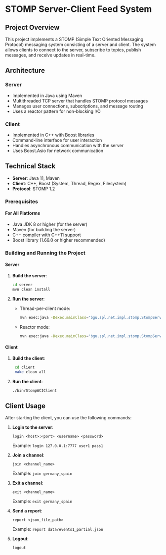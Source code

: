 # STOMP Server-Client Feed System

## Project Overview
This project implements a STOMP (Simple Text Oriented Messaging Protocol) messaging system consisting of a server and client. The system allows clients to connect to the server, subscribe to topics, publish messages, and receive updates in real-time.

## Architecture

### Server
- Implemented in Java using Maven
- Multithreaded TCP server that handles STOMP protocol messages
- Manages user connections, subscriptions, and message routing
- Uses a reactor pattern for non-blocking I/O

### Client
- Implemented in C++ with Boost libraries
- Command-line interface for user interaction
- Handles asynchronous communication with the server
- Uses Boost.Asio for network communication

## Technical Stack
- **Server**: Java 11, Maven
- **Client**: C++, Boost (System, Thread, Regex, Filesystem)
- **Protocol**: STOMP 1.2

### Prerequisites

#### For All Platforms

- Java JDK 8 or higher (for the server)
- Maven (for building the server)
- C++ compiler with C++11 support
- Boost library (1.66.0 or higher recommended)

### Building and Running the Project

#### Server

1. **Build the server**:

   ```bash
   cd server
   mvn clean install
   ```

2. **Run the server**:
   - Thread-per-client mode:
     ```bash
     mvn exec:java -Dexec.mainClass="bgu.spl.net.impl.stomp.StompServer" -Dexec.args="7777 tpc"
     ```
   - Reactor mode:
     ```bash
     mvn exec:java -Dexec.mainClass="bgu.spl.net.impl.stomp.StompServer" -Dexec.args="7777 reactor"
     ```

#### Client

1. **Build the client**:
   ```bash
    cd client
    make clean all
   ```

2. **Run the client**:
   ```bash
   ./bin/StompWCIClient
   ```

## Client Usage

After starting the client, you can use the following commands:

1. **Login to the server**:

   ```
   login <host>:<port> <username> <password>
   ```

   Example: `login 127.0.0.1:7777 user1 pass1`

2. **Join a channel**:

   ```
   join <channel_name>
   ```

   Example: `join germany_spain`

3. **Exit a channel**:

   ```
   exit <channel_name>
   ```

   Example: `exit germany_spain`

4. **Send a report**:

   ```
   report <json_file_path>
   ```

   Example: `report data/events1_partial.json`

5. **Logout**:
   ```
   logout
   ```